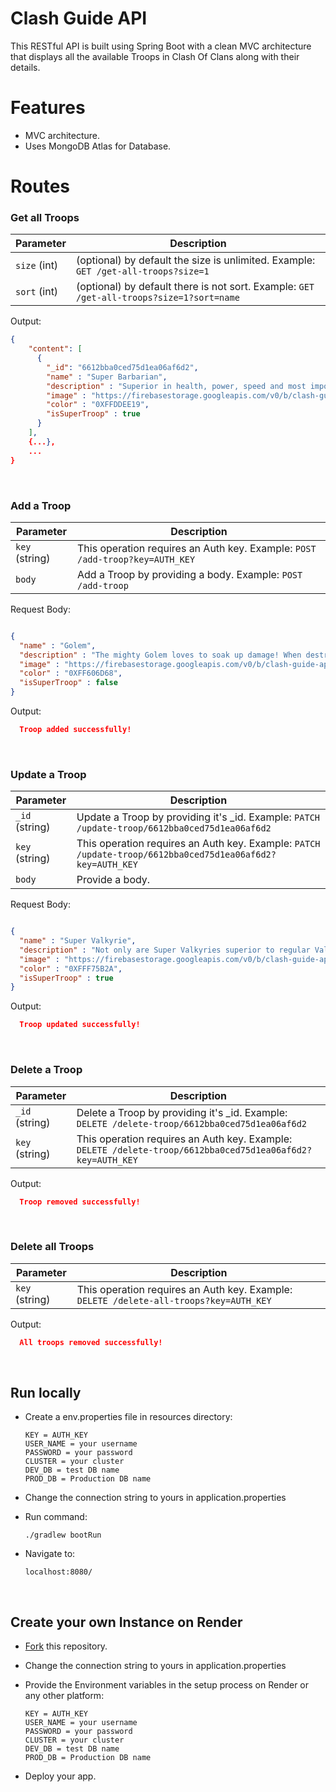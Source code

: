 # Clash Guide API

This RESTful API is built using Spring Boot with a clean MVC architecture that displays all the available Troops in Clash Of Clans along with their details.

# Features

- MVC architecture.
- Uses MongoDB Atlas for Database.

# Routes

### Get all Troops

| Parameter    | Description                                                                              |
|--------------|------------------------------------------------------------------------------------------|
| `size` (int) | (optional) by default the size is unlimited. Example: `GET /get-all-troops?size=1`       |
| `sort` (int) | (optional) by default there is not sort. Example: `GET /get-all-troops?size=1?sort=name` |

Output:

```json
{
    "content": [
      {
        "_id": "6612bba0ced75d1ea06af6d2",
        "name" : "Super Barbarian",
        "description" : "Superior in health, power, speed and most importantly, hair, the Super Barbarians are what regular Barbarians dream of becoming!",
        "image" : "https://firebasestorage.googleapis.com/v0/b/clash-guide-app.appspot.com/o/Super%20Troops%2FSuper_Barbarian.png?alt=media&token=75f32d7e-12e1-48e8-b486-c97dc9288727",
        "color" : "0XFFDDEE19",
        "isSuperTroop" : true
      }
    ],
    {...},
    ...
}
```

<br>

### Add a Troop

| Parameter      | Description                                                                  |
|----------------|------------------------------------------------------------------------------|
| `key` (string) | This operation requires an Auth key. Example: `POST /add-troop?key=AUTH_KEY` |
| `body`         | Add a Troop by providing a body. Example: `POST /add-troop`                  |


Request Body:

```json

{
  "name" : "Golem",
  "description" : "The mighty Golem loves to soak up damage! When destroyed, it explodes and splits into Golemites. The resulting Golemites have one-fifth the Golem's strength and hitpoints.",
  "image" : "https://firebasestorage.googleapis.com/v0/b/clash-guide-app.appspot.com/o/Troops%2FGolem.png?alt=media&token=6cdf4c29-6940-4efa-93a1-d1fcd058bac5",
  "color" : "0XFF606D68",
  "isSuperTroop" : false
}
```

Output:

```json
  Troop added successfully!
```

<br>

### Update a Troop

| Parameter      | Description                                                                                               |
|----------------|-----------------------------------------------------------------------------------------------------------|
| `_id` (string) | Update a Troop by providing it's _id. Example: `PATCH /update-troop/6612bba0ced75d1ea06af6d2`             |
| `key` (string) | This operation requires an Auth key. Example: `PATCH /update-troop/6612bba0ced75d1ea06af6d2?key=AUTH_KEY` |
| `body`         | Provide a body.                                                                                           |


Request Body:

```json

{
  "name" : "Super Valkyrie",
  "description" : "Not only are Super Valkyries superior to regular Valkyries in every way, they're also way more angry!",
  "image" : "https://firebasestorage.googleapis.com/v0/b/clash-guide-app.appspot.com/o/Super%20Troops%2FSuper_Valkyrie.png?alt=media&token=2834d3b1-ae82-4ffb-a09e-6652bf833be1",
  "color" : "0XFFF75B2A",
  "isSuperTroop" : true
}
```

Output:

```json
  Troop updated successfully!
```

<br>

### Delete a Troop

| Parameter      | Description                                                                                                |
|----------------|------------------------------------------------------------------------------------------------------------|
| `_id` (string) | Delete a Troop by providing it's _id. Example: `DELETE /delete-troop/6612bba0ced75d1ea06af6d2`             |
| `key` (string) | This operation requires an Auth key. Example: `DELETE /delete-troop/6612bba0ced75d1ea06af6d2?key=AUTH_KEY` |


Output:

```json
  Troop removed successfully!
```

<br>

### Delete all Troops

| Parameter      | Description                                                                            |
|----------------|----------------------------------------------------------------------------------------|
| `key` (string) | This operation requires an Auth key. Example: `DELETE /delete-all-troops?key=AUTH_KEY` |


Output:

```json
  All troops removed successfully!
```

<br>

## Run locally

- Create a env.properties file in resources directory:

  ```
  KEY = AUTH_KEY
  USER_NAME = your username
  PASSWORD = your password
  CLUSTER = your cluster
  DEV_DB = test DB name
  PROD_DB = Production DB name
  ```

- Change the connection string to yours in application.properties

- Run command:

  ```
  ./gradlew bootRun
  ```

- Navigate to:

  ```
  localhost:8080/
  ```

<br>

## Create your own Instance on Render

- [Fork](https://github.com/prasidhanchan/clash-guide-api/fork) this repository.
- Change the connection string to yours in application.properties
- Provide the Environment variables in the setup process on Render or any other platform:

  ```
  KEY = AUTH_KEY
  USER_NAME = your username
  PASSWORD = your password
  CLUSTER = your cluster
  DEV_DB = test DB name
  PROD_DB = Production DB name
  ```

- Deploy your app.
